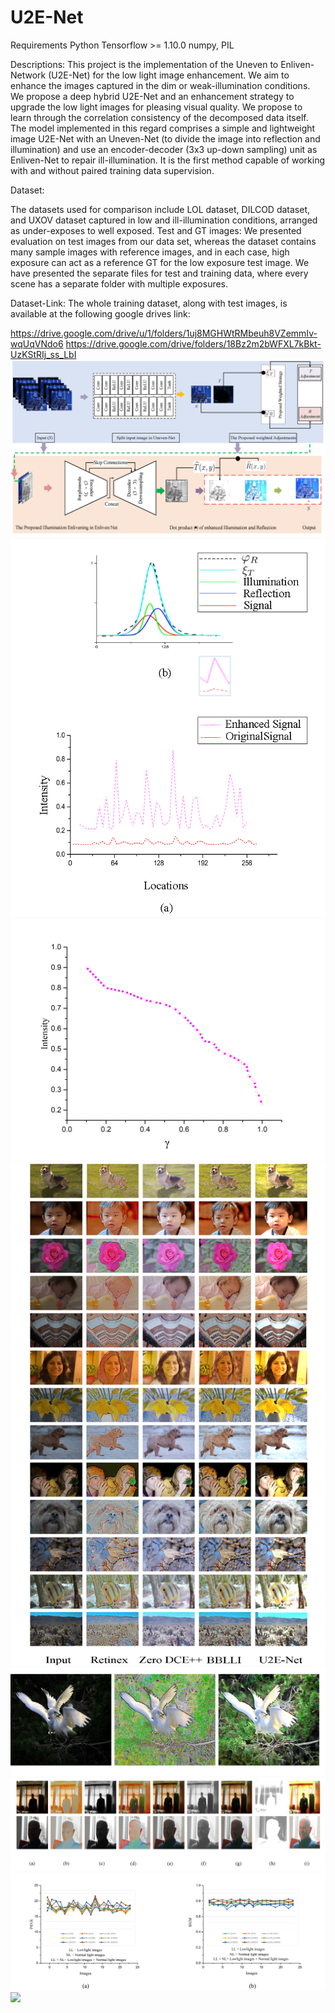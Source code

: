 # U2E-Net
Requirements Python Tensorflow >= 1.10.0 numpy, PIL

Descriptions: This project is the implementation of the Uneven to Enliven-Network (U2E-Net) for the low light image enhancement. We aim to enhance the images captured in
the dim or weak-illumination conditions. We propose a deep hybrid U2E-Net and an enhancement strategy to upgrade the low light images for pleasing visual quality. 
We propose to learn through the correlation consistency of the decomposed data itself. The model implemented in this regard comprises a simple and lightweight image
U2E-Net with an Uneven-Net (to divide the image into reflection and illumination) and use an encoder-decoder (3x3 up-down sampling) unit as Enliven-Net to repair ill-illumination.
It is the first method capable of working with and without paired training data supervision.

Dataset:

The datasets used for comparison include LOL dataset, DILCOD dataset, and UXOV dataset captured in low and ill-illumination conditions, arranged as under-exposes to well exposed.
Test and GT images: We presented evaluation on test images from our data set, whereas the dataset contains many sample images with reference images, and in each case,
high exposure can act as a reference GT for the low exposure test image. We have presented the separate files for test and training data, 
where every scene has a separate folder with multiple exposures.

Dataset-Link: The whole training dataset, along with test images, is available at the following google drives link:

https://drive.google.com/drive/u/1/folders/1uj8MGHWtRMbeuh8VZemmIv-wqUqVNdo6
https://drive.google.com/drive/folders/18Bz2m2bWFXL7kBkt-UzKStRIj_ss_LbI
<img src="https://github.com/imrizvankhan/U2E-Net/blob/main/Figures-U2E-Net/U2E-Net.png">
![](https://github.com/imrizvankhan/U2E-Net/blob/main/Figures-U2E-Net/Signal+amplification.png)
![](https://github.com/imrizvankhan/U2E-Net/blob/main/Figures-U2E-Net/gamma.png )
<img src="https://github.com/imrizvankhan/U2E-Net/blob/main/Figures-U2E-Net/images%205%20K.png">
<img src="https://github.com/imrizvankhan/U2E-Net/blob/main/Figures-U2E-Net/bird.png">
<img src="https://github.com/imrizvankhan/U2E-Net/blob/main/Ablation%20U2E-rev.png">
<img src="https://github.com/imrizvankhan/U2E-Net/blob/main/Figures-U2E-Net/PSNR+SSIM+LL+NL.png">
<img src="https://github.com/imrizvankhan/U2E-Net/blob/main/Various-methods-images.png">



